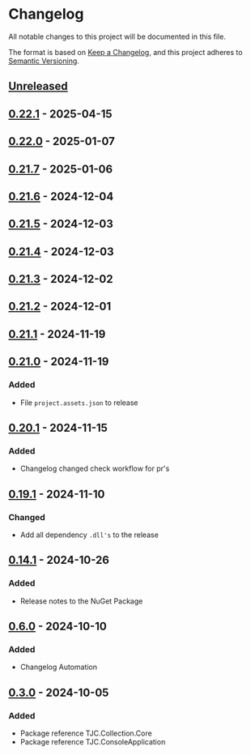# Changelog

All notable changes to this project will be documented in this file.

The format is based on [Keep a Changelog](https://keepachangelog.com/en/1.1.0/),
and this project adheres to [Semantic Versioning](https://semver.org/spec/v2.0.0.html).

## [Unreleased]

## [0.22.1] - 2025-04-15

## [0.22.0] - 2025-01-07

## [0.21.7] - 2025-01-06

## [0.21.6] - 2024-12-04

## [0.21.5] - 2024-12-03

## [0.21.4] - 2024-12-03

## [0.21.3] - 2024-12-02

## [0.21.2] - 2024-12-01

## [0.21.1] - 2024-11-19

## [0.21.0] - 2024-11-19

### Added

- File `project.assets.json` to release

## [0.20.1] - 2024-11-15

### Added

- Changelog changed check workflow for pr's

## [0.19.1] - 2024-11-10

### Changed

- Add all dependency `.dll's` to the release

## [0.14.1] - 2024-10-26

### Added

- Release notes to the NuGet Package

## [0.6.0] - 2024-10-10

### Added

- Changelog Automation

## [0.3.0] - 2024-10-05

### Added

- Package reference TJC.Collection.Core
- Package reference TJC.ConsoleApplication

[Unreleased]: https://github.com/TJC-Tools/TJC.Collection.Console/compare/v0.22.1...HEAD

[0.22.1]: https://github.com/TJC-Tools/TJC.Collection.Console/compare/v0.22.0...v0.22.1

[0.22.0]: https://github.com/TJC-Tools/TJC.Collection.Console/compare/v0.21.7...v0.22.0

[0.21.7]: https://github.com/TJC-Tools/TJC.Collection.Console/compare/v0.21.6...v0.21.7

[0.21.6]: https://github.com/TJC-Tools/TJC.Collection.Console/compare/v0.21.5...v0.21.6

[0.21.5]: https://github.com/TJC-Tools/TJC.Collection.Console/compare/v0.21.4...v0.21.5

[0.21.4]: https://github.com/TJC-Tools/TJC.Collection.Console/compare/v0.21.3...v0.21.4

[0.21.3]: https://github.com/TJC-Tools/TJC.Collection.Console/compare/v0.21.2...v0.21.3

[0.21.2]: https://github.com/TJC-Tools/TJC.Collection.Console/compare/v0.21.1...v0.21.2

[0.21.1]: https://github.com/TJC-Tools/TJC.Collection.Console/compare/v0.21.0...v0.21.1

[0.21.0]: https://github.com/TJC-Tools/TJC.Collection.Console/compare/v0.20.1...v0.21.0

[0.20.1]: https://github.com/TJC-Tools/TJC.Collection.Console/compare/v0.19.1...v0.20.1

[0.19.1]: https://github.com/TJC-Tools/TJC.Collection.Console/compare/v0.14.1...v0.19.1

[0.14.1]: https://github.com/TJC-Tools/TJC.Collection.Console/compare/v0.6.0...v0.14.1

[0.6.0]: https://github.com/TJC-Tools/TJC.Collection.Console/compare/v0.3.0...v0.6.0

[0.3.0]: https://github.com/TJC-Tools/TJC.Collection.Console/releases/tag/v0.3.0
